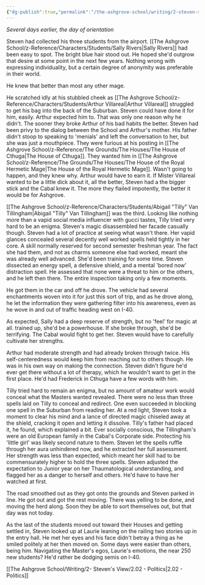 ```yaml
---
{"dg-publish":true,"permalink":"/the-ashgrove-school/writing/2-steven-s-view/2-01-what-the-journeyman-saw/"}
---
```


*Several days earlier, the day of orientation*

Steven had collected his three students from the airport. [[The Ashgrove School/z-Reference/Characters/Students/Sally Rivers\|Sally Rivers]] had been easy to spot. The bright blue hair stood out. He hoped she'd outgrow that desire at some point in the next few years. Nothing wrong with expressing individuality, but a certain degree of anonymity was preferable in their world. 

He knew that better than most any other mage. 

He scratched idly at his stubbled cheek as [[The Ashgrove School/z-Reference/Characters/Students/Arthur Villareal\|Arthur Villareal]] struggled to get his bag into the back of the Suburban. Steven could have done it for him, easily. Arthur expected him to. That was only one reason why he didn't. The sooner they broke Arthur of his bad habits the better. Steven had been privy to the dialog between the School and Arthur's mother. His father didn't stoop to speaking to 'menials' and left the conversation to her, but she was just a mouthpiece. They were furious at his posting in [[The Ashgrove School/z-Reference/The Grounds/The Houses/The House of Cthuga\|The House of Cthuga]]. They wanted him in [[The Ashgrove School/z-Reference/The Grounds/The Houses/The House of the Royal Hermetic Mage\|The House of the Royal Hermetic Mage]]. Wasn't going to happen, and they knew why. Arthur would have to earn it. If Mister Villareal wanted to be a little dick about it, all the better, Steven had a the bigger stick and the Cabal knew it. The more they flailed impotently, the better it would be for Ashgrove.

[[The Ashgrove School/z-Reference/Characters/Students/Abigail "Tilly" Van Tillingham\|Abigail "Tilly" Van Tillingham]] was the third. Looking like nothing more than a vapid social media influencer with gucci tastes, Tilly tried very hard to be an enigma. Steven's magic disassembled her facade casually though. Steven had a lot of practice at seeing what wasn't there. Her vapid glances concealed several decently well worked spells held tightly in her core. A skill normally reserved for second semester freshman year. The fact she had them, and not as charms someone else had worked, meant she was already well advanced. She'd been training for some time. Steven dissected an energy spell, a defensive shield, and a mental 'bored now' distraction spell. He assessed that none were a threat to him or the others, and he left then there. The entire inspection taking only a few moments. 

He got them in the car and off he drove. The vehicle had several enchantments woven into it for just this sort of trip, and as he drove along, he let the information they were gathering filter into his awareness, even as he wove in and out of traffic heading west on I-40. 

As expected, Sally had a deep reserve of strength, but no 'feel' for magic at all. trained up, she'd be a powerhouse. If she broke through, she'd be terrifying. The Cabal would fight to get her. Steven would have to carefully cultivate her strengths. 

Arthur had moderate strength and had already broken through twice. His self-centeredness would keep him from reaching out to others though. He was in his own way on making the connection. Steven didn't figure he'd ever get there without a lot of therapy, which he wouldn't want to get in the first place. He'd had Frederick in Cthuga have a few words with him.

Tilly tried hard to remain an enigma, but no amount of amateur work would conceal what the Masters wanted revealed. There were no less than three spells laid on Tilly to conceal and redirect. One even succeeded in blocking one spell in the Suburban from reading her. At a red light, Steven took a moment to clear his mind and a lance of directed magic chiseled away at the shield, cracking it open and letting it dissolve. Tilly's father had placed it, he found, which explained a bit. Ever socially conscious, the Tillingham's were an old European family in the Cabal's Corporate side. Protecting his 'little girl' was likely second nature to them. Steven let the spells ruffle through her aura unhindered now, and he extracted her full assessment. Her strength was less than expected, which meant her skill had to be commensurately higher to hold the three spells. Steven adjusted the expectation to Junior year on her Thaumatological understanding, and flagged her as a danger to herself and others. He'd have to have her watched at first.

The road smoothed out as they got onto the grounds and Steven parked in line. He got out and got the rest moving. There was yelling to be done, and moving the herd along. Soon they be able to sort themselves out, but that day was not today. 

As the last of the students moved out toward their Houses and getting settled in, Steven looked up at Laurie leaning on the railing two stories up in the entry hall. He met her eyes and his face didn't betray a thing as he smiled politely at her then moved on. Some days were easier than others, being him. Navigating the Master's egos, Laurie's emotions, the near 250 new students? He'd rather be dodging semis on I-40. 

[[The Ashgrove School/Writing/2- Steven's View/2.02 - Politics\|2.02 - Politics]]

